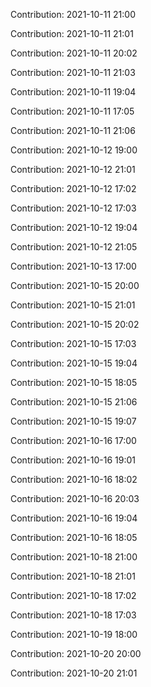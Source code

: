 Contribution: 2021-10-11 21:00

Contribution: 2021-10-11 21:01

Contribution: 2021-10-11 20:02

Contribution: 2021-10-11 21:03

Contribution: 2021-10-11 19:04

Contribution: 2021-10-11 17:05

Contribution: 2021-10-11 21:06

Contribution: 2021-10-12 19:00

Contribution: 2021-10-12 21:01

Contribution: 2021-10-12 17:02

Contribution: 2021-10-12 17:03

Contribution: 2021-10-12 19:04

Contribution: 2021-10-12 21:05

Contribution: 2021-10-13 17:00

Contribution: 2021-10-15 20:00

Contribution: 2021-10-15 21:01

Contribution: 2021-10-15 20:02

Contribution: 2021-10-15 17:03

Contribution: 2021-10-15 19:04

Contribution: 2021-10-15 18:05

Contribution: 2021-10-15 21:06

Contribution: 2021-10-15 19:07

Contribution: 2021-10-16 17:00

Contribution: 2021-10-16 19:01

Contribution: 2021-10-16 18:02

Contribution: 2021-10-16 20:03

Contribution: 2021-10-16 19:04

Contribution: 2021-10-16 18:05

Contribution: 2021-10-18 21:00

Contribution: 2021-10-18 21:01

Contribution: 2021-10-18 17:02

Contribution: 2021-10-18 17:03

Contribution: 2021-10-19 18:00

Contribution: 2021-10-20 20:00

Contribution: 2021-10-20 21:01

